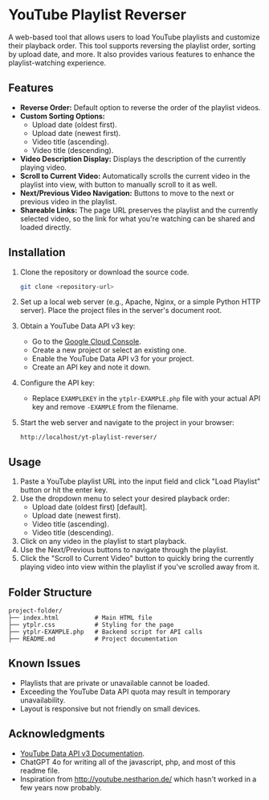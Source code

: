 # YouTube Playlist Reverser

A web-based tool that allows users to load YouTube playlists and customize their playback order. This tool supports reversing the playlist order, sorting by upload date, and more. It also provides various features to enhance the playlist-watching experience.

## Features

- **Reverse Order:** Default option to reverse the order of the playlist videos.
- **Custom Sorting Options:**
  - Upload date (oldest first).
  - Upload date (newest first).
  - Video title (ascending).
  - Video title (descending).
- **Video Description Display:** Displays the description of the currently playing video.
- **Scroll to Current Video:** Automatically scrolls the current video in the playlist into view, with button to manually scroll to it as well.
- **Next/Previous Video Navigation:** Buttons to move to the next or previous video in the playlist.
- **Shareable Links:** The page URL preserves the playlist and the currently selected video, so the link for what you're watching can be shared and loaded directly.

## Installation

1. Clone the repository or download the source code.
   ```bash
   git clone <repository-url>
   ```

2. Set up a local web server (e.g., Apache, Nginx, or a simple Python HTTP server). Place the project files in the server's document root.

3. Obtain a YouTube Data API v3 key:
   - Go to the [Google Cloud Console](https://console.cloud.google.com/).
   - Create a new project or select an existing one.
   - Enable the YouTube Data API v3 for your project.
   - Create an API key and note it down.

4. Configure the API key:
   - Replace `EXAMPLEKEY` in the `ytplr-EXAMPLE.php` file with your actual API key and remove `-EXAMPLE` from the filename.

5. Start the web server and navigate to the project in your browser:
   ```
   http://localhost/yt-playlist-reverser/
   ```

## Usage

1. Paste a YouTube playlist URL into the input field and click "Load Playlist" button or hit the enter key.
2. Use the dropdown menu to select your desired playback order:
   - Upload date (oldest first) [default].
   - Upload date (newest first).
   - Video title (ascending).
   - Video title (descending).
3. Click on any video in the playlist to start playback.
4. Use the Next/Previous buttons to navigate through the playlist.
5. Click the "Scroll to Current Video" button to quickly bring the currently playing video into view within the playlist if you've scrolled away from it.

## Folder Structure

```
project-folder/
├── index.html          # Main HTML file
├── ytplr.css           # Styling for the page
├── ytplr-EXAMPLE.php   # Backend script for API calls
├── README.md           # Project documentation
```

## Known Issues

- Playlists that are private or unavailable cannot be loaded.
- Exceeding the YouTube Data API quota may result in temporary unavailability.
- Layout is responsive but not friendly on small devices.

## Acknowledgments

- [YouTube Data API v3 Documentation](https://developers.google.com/youtube/v3/docs).
- ChatGPT 4o for writing all of the javascript, php, and most of this readme file.
- Inspiration from http://youtube.nestharion.de/ which hasn't worked in a few years now probably.

